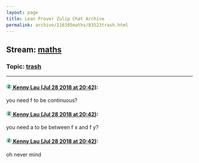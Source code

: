```yaml
---
layout: page
title: Lean Prover Zulip Chat Archive 
permalink: archive/116395maths/83523trash.html
---
```


## Stream: [maths](index.html)
### Topic: [trash](83523trash.html)

---

#### [![Click to go to Zulip](../../assets/img/zulip2.png) Kenny Lau (Jul 28 2018 at 20:42)](https://leanprover.zulipchat.com/#narrow/stream/116395-maths/topic/trash/near/130481949):
you need f to be continuous?

#### [![Click to go to Zulip](../../assets/img/zulip2.png) Kenny Lau (Jul 28 2018 at 20:42)](https://leanprover.zulipchat.com/#narrow/stream/116395-maths/topic/trash/near/130481950):
you need a to be between f x and f y?

#### [![Click to go to Zulip](../../assets/img/zulip2.png) Kenny Lau (Jul 28 2018 at 20:42)](https://leanprover.zulipchat.com/#narrow/stream/116395-maths/topic/trash/near/130481953):
oh never mind

